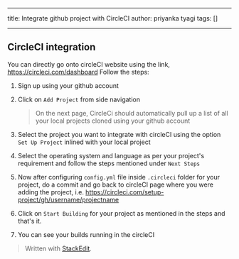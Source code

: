 
---

title: Integrate github project with CircleCI
author: priyanka tyagi
tags: []

---

## CircleCI integration

You can directly go onto circleCI website using the link,
<https://circleci.com/dashboard>
Follow the steps:
1. Sign up using your github account
2. Click on `Add Project` from side navigation
	> On the next page, CircleCi should automatically pull up a list of all your local projects cloned using your github account 

3. Select the project you want to integrate with circleCI using the option `Set Up Project` inlined with your local project
4. Select the operating system and language as per your project's requirement and follow the steps mentioned under `Next Steps` 
5.  Now after configuring `config.yml` file inside `.circleci` folder for your project, do a commit and go back to circleCI page where you were adding the project, i.e.
	<https://circleci.com/setup-project/gh/username/projectname>
6. Click on `Start Building` for your project as mentioned in the steps and that's it.
7. You can see your builds running in the circleCI  
> Written with [StackEdit](https://stackedit.io/).
<!--stackedit_data:
eyJoaXN0b3J5IjpbMTgzNzQ2NzY5MCwyNjAzOTA5MjEsNDMwMD
E4NDE5XX0=
-->